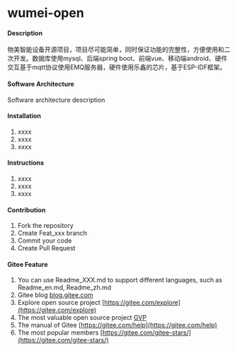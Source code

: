 # wumei-open

#### Description
物美智能设备开源项目，项目尽可能简单，同时保证功能的完整性，方便使用和二次开发。数据库使用mysql、后端spring boot、前端vue、移动端android、硬件交互基于mqtt协议使用EMQ服务器，硬件使用乐鑫的芯片，基于ESP-IDF框架。
	

#### Software Architecture
Software architecture description

#### Installation

1.  xxxx
2.  xxxx
3.  xxxx

#### Instructions

1.  xxxx
2.  xxxx
3.  xxxx

#### Contribution

1.  Fork the repository
2.  Create Feat_xxx branch
3.  Commit your code
4.  Create Pull Request


#### Gitee Feature

1.  You can use Readme\_XXX.md to support different languages, such as Readme\_en.md, Readme\_zh.md
2.  Gitee blog [blog.gitee.com](https://blog.gitee.com)
3.  Explore open source project [https://gitee.com/explore](https://gitee.com/explore)
4.  The most valuable open source project [GVP](https://gitee.com/gvp)
5.  The manual of Gitee [https://gitee.com/help](https://gitee.com/help)
6.  The most popular members  [https://gitee.com/gitee-stars/](https://gitee.com/gitee-stars/)
